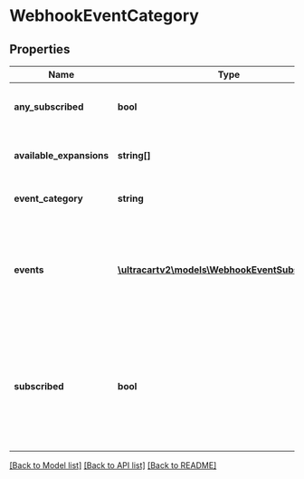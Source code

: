 # WebhookEventCategory

## Properties
Name | Type | Description | Notes
------------ | ------------- | ------------- | -------------
**any_subscribed** | **bool** | True if any events are subscribed to. | [optional] 
**available_expansions** | **string[]** | Array of available expansion constants | [optional] 
**event_category** | **string** | Name of the event category | [optional] 
**events** | [**\ultracartv2\models\WebhookEventSubscription[]**](WebhookEventSubscription.md) | The events within the category.  Individual subscription flags contained within the child object. | [optional] 
**subscribed** | **bool** | True if all the events within this category are subscribed.  This is a convenience flag to make user interfaces easier. | [optional] 

[[Back to Model list]](../README.md#documentation-for-models) [[Back to API list]](../README.md#documentation-for-api-endpoints) [[Back to README]](../README.md)


